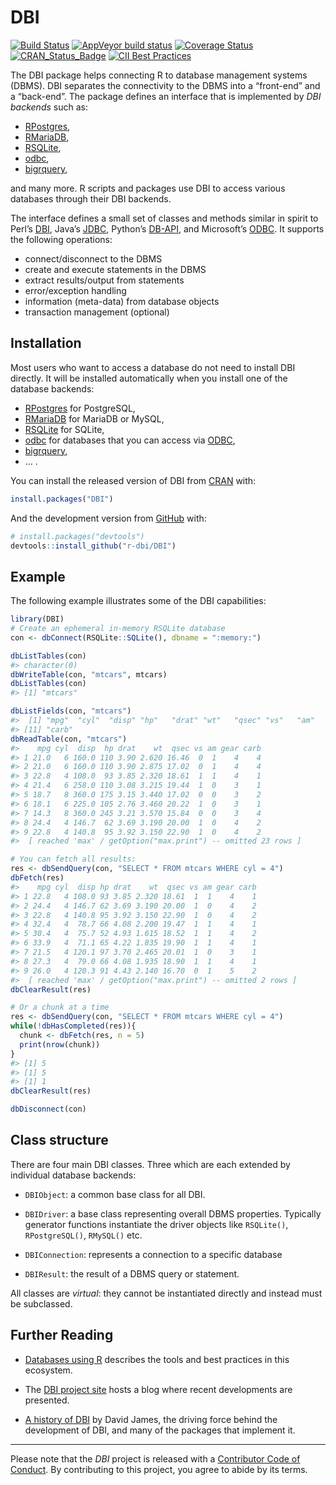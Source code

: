 
<!-- README.md is generated from README.Rmd. Please edit that file -->

# DBI

<!-- badges: start -->

[![Build
Status](https://travis-ci.org/r-dbi/DBI.svg?branch=master)](https://travis-ci.org/r-dbi/DBI)
[![AppVeyor build
status](https://ci.appveyor.com/api/projects/status/github/r-dbi/DBI?branch=master&svg=true)](https://ci.appveyor.com/project/r-dbi/DBI)
[![Coverage
Status](https://codecov.io/gh/r-dbi/DBI/branch/master/graph/badge.svg)](https://codecov.io/github/r-dbi/DBI?branch=master)
[![CRAN\_Status\_Badge](https://www.r-pkg.org/badges/version/DBI)](https://cran.r-project.org/package=DBI)
[![CII Best
Practices](https://bestpractices.coreinfrastructure.org/projects/1882/badge)](https://bestpractices.coreinfrastructure.org/projects/1882)
<!-- badges: end -->

The DBI package helps connecting R to database management systems
(DBMS). DBI separates the connectivity to the DBMS into a “front-end”
and a “back-end”. The package defines an interface that is implemented
by *DBI backends* such as:

  - [RPostgres](https://rpostgres.r-dbi.org),
  - [RMariaDB](https://rmariadb.r-dbi.org),
  - [RSQLite](https://rsqlite.r-dbi.org),
  - [odbc](https://github.com/r-dbi/odbc),
  - [bigrquery](https://github.com/r-dbi/bigrquery),

and many more. R scripts and packages use DBI to access various
databases through their DBI backends.

The interface defines a small set of classes and methods similar in
spirit to Perl’s [DBI](http://dbi.perl.org/), Java’s
[JDBC](http://www.oracle.com/technetwork/java/javase/jdbc/index.html),
Python’s [DB-API](http://www.python.org/dev/peps/pep-0249/), and
Microsoft’s [ODBC](http://en.wikipedia.org/wiki/ODBC). It supports the
following operations:

  - connect/disconnect to the DBMS
  - create and execute statements in the DBMS
  - extract results/output from statements
  - error/exception handling
  - information (meta-data) from database objects
  - transaction management (optional)

## Installation

Most users who want to access a database do not need to install DBI
directly. It will be installed automatically when you install one of the
database backends:

  - [RPostgres](https://rpostgres.r-dbi.org) for PostgreSQL,
  - [RMariaDB](https://rmariadb.r-dbi.org) for MariaDB or MySQL,
  - [RSQLite](https://rsqlite.r-dbi.org) for SQLite,
  - [odbc](https://github.com/r-dbi/odbc) for databases that you can
    access via
    [ODBC](https://en.wikipedia.org/wiki/Open_Database_Connectivity),
  - [bigrquery](https://github.com/r-dbi/bigrquery),
  - … .

You can install the released version of DBI from
[CRAN](https://CRAN.R-project.org) with:

``` r
install.packages("DBI")
```

And the development version from [GitHub](https://github.com/) with:

``` r
# install.packages("devtools")
devtools::install_github("r-dbi/DBI")
```

## Example

The following example illustrates some of the DBI capabilities:

``` r
library(DBI)
# Create an ephemeral in-memory RSQLite database
con <- dbConnect(RSQLite::SQLite(), dbname = ":memory:")

dbListTables(con)
#> character(0)
dbWriteTable(con, "mtcars", mtcars)
dbListTables(con)
#> [1] "mtcars"

dbListFields(con, "mtcars")
#>  [1] "mpg"  "cyl"  "disp" "hp"   "drat" "wt"   "qsec" "vs"   "am"   "gear"
#> [11] "carb"
dbReadTable(con, "mtcars")
#>    mpg cyl  disp  hp drat    wt  qsec vs am gear carb
#> 1 21.0   6 160.0 110 3.90 2.620 16.46  0  1    4    4
#> 2 21.0   6 160.0 110 3.90 2.875 17.02  0  1    4    4
#> 3 22.8   4 108.0  93 3.85 2.320 18.61  1  1    4    1
#> 4 21.4   6 258.0 110 3.08 3.215 19.44  1  0    3    1
#> 5 18.7   8 360.0 175 3.15 3.440 17.02  0  0    3    2
#> 6 18.1   6 225.0 105 2.76 3.460 20.22  1  0    3    1
#> 7 14.3   8 360.0 245 3.21 3.570 15.84  0  0    3    4
#> 8 24.4   4 146.7  62 3.69 3.190 20.00  1  0    4    2
#> 9 22.8   4 140.8  95 3.92 3.150 22.90  1  0    4    2
#>  [ reached 'max' / getOption("max.print") -- omitted 23 rows ]

# You can fetch all results:
res <- dbSendQuery(con, "SELECT * FROM mtcars WHERE cyl = 4")
dbFetch(res)
#>    mpg cyl  disp hp drat    wt  qsec vs am gear carb
#> 1 22.8   4 108.0 93 3.85 2.320 18.61  1  1    4    1
#> 2 24.4   4 146.7 62 3.69 3.190 20.00  1  0    4    2
#> 3 22.8   4 140.8 95 3.92 3.150 22.90  1  0    4    2
#> 4 32.4   4  78.7 66 4.08 2.200 19.47  1  1    4    1
#> 5 30.4   4  75.7 52 4.93 1.615 18.52  1  1    4    2
#> 6 33.9   4  71.1 65 4.22 1.835 19.90  1  1    4    1
#> 7 21.5   4 120.1 97 3.70 2.465 20.01  1  0    3    1
#> 8 27.3   4  79.0 66 4.08 1.935 18.90  1  1    4    1
#> 9 26.0   4 120.3 91 4.43 2.140 16.70  0  1    5    2
#>  [ reached 'max' / getOption("max.print") -- omitted 2 rows ]
dbClearResult(res)

# Or a chunk at a time
res <- dbSendQuery(con, "SELECT * FROM mtcars WHERE cyl = 4")
while(!dbHasCompleted(res)){
  chunk <- dbFetch(res, n = 5)
  print(nrow(chunk))
}
#> [1] 5
#> [1] 5
#> [1] 1
dbClearResult(res)

dbDisconnect(con)
```

## Class structure

There are four main DBI classes. Three which are each extended by
individual database backends:

  - `DBIObject`: a common base class for all DBI.

  - `DBIDriver`: a base class representing overall DBMS properties.
    Typically generator functions instantiate the driver objects like
    `RSQLite()`, `RPostgreSQL()`, `RMySQL()` etc.

  - `DBIConnection`: represents a connection to a specific database

  - `DBIResult`: the result of a DBMS query or statement.

All classes are *virtual*: they cannot be instantiated directly and
instead must be subclassed.

## Further Reading

  - [Databases using R](http://db.rstudio.com/) describes the tools and
    best practices in this ecosystem.

  - The [DBI project site](https://www.r-dbi.org/) hosts a blog where
    recent developments are presented.

  - [A history of
    DBI](https://r-dbi.github.io/DBI/articles/DBI-history.html) by David
    James, the driving force behind the development of DBI, and many of
    the packages that implement it.

-----

Please note that the *DBI* project is released with a [Contributor Code
of Conduct](.github/CODE_OF_CONDUCT.md). By contributing to this
project, you agree to abide by its terms.
